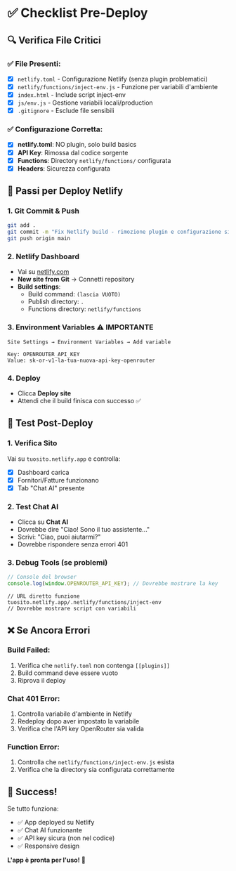 # ✅ Checklist Pre-Deploy

## 🔍 Verifica File Critici

### ✅ File Presenti:
- [x] `netlify.toml` - Configurazione Netlify (senza plugin problematici)
- [x] `netlify/functions/inject-env.js` - Funzione per variabili d'ambiente  
- [x] `index.html` - Include script inject-env
- [x] `js/env.js` - Gestione variabili locali/production
- [x] `.gitignore` - Esclude file sensibili

### ✅ Configurazione Corretta:
- [x] **netlify.toml**: NO plugin, solo build basics
- [x] **API Key**: Rimossa dal codice sorgente
- [x] **Functions**: Directory `netlify/functions/` configurata
- [x] **Headers**: Sicurezza configurata

## 🚀 Passi per Deploy Netlify

### 1. **Git Commit & Push**
```bash
git add .
git commit -m "Fix Netlify build - rimozione plugin e configurazione sicura"
git push origin main
```

### 2. **Netlify Dashboard**
- Vai su [netlify.com](https://netlify.com)
- **New site from Git** → Connetti repository
- **Build settings**:
  - Build command: `(lascia VUOTO)`
  - Publish directory: `.`
  - Functions directory: `netlify/functions`

### 3. **Environment Variables** ⚠️ IMPORTANTE
```
Site Settings → Environment Variables → Add variable

Key: OPENROUTER_API_KEY
Value: sk-or-v1-la-tua-nuova-api-key-openrouter
```

### 4. **Deploy**
- Clicca **Deploy site**
- Attendi che il build finisca con successo ✅

## 🧪 Test Post-Deploy

### 1. **Verifica Sito**
Vai su `tuosito.netlify.app` e controlla:
- [x] Dashboard carica
- [x] Fornitori/Fatture funzionano
- [x] Tab "Chat AI" presente

### 2. **Test Chat AI**
- Clicca su **Chat AI**
- Dovrebbe dire "Ciao! Sono il tuo assistente..."
- Scrivi: "Ciao, puoi aiutarmi?"
- Dovrebbe rispondere senza errori 401

### 3. **Debug Tools (se problemi)**
```javascript
// Console del browser
console.log(window.OPENROUTER_API_KEY); // Dovrebbe mostrare la key
```

```
// URL diretto funzione
tuosito.netlify.app/.netlify/functions/inject-env
// Dovrebbe mostrare script con variabili
```

## ❌ Se Ancora Errori

### Build Failed:
1. Verifica che `netlify.toml` non contenga `[[plugins]]`
2. Build command deve essere vuoto
3. Riprova il deploy

### Chat 401 Error:
1. Controlla variabile d'ambiente in Netlify
2. Redeploy dopo aver impostato la variabile
3. Verifica che l'API key OpenRouter sia valida

### Function Error:
1. Controlla che `netlify/functions/inject-env.js` esista
2. Verifica che la directory sia configurata correttamente

## 🎉 Success!

Se tutto funziona:
- ✅ App deployed su Netlify
- ✅ Chat AI funzionante  
- ✅ API key sicura (non nel codice)
- ✅ Responsive design

**L'app è pronta per l'uso!** 🚀